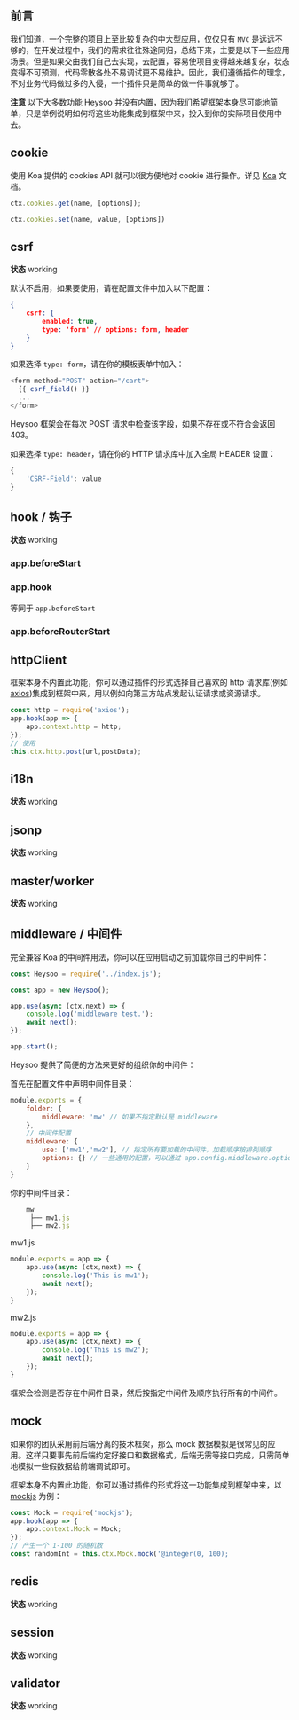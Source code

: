## 前言
我们知道，一个完整的项目上至比较复杂的中大型应用，仅仅只有 `MVC` 是远远不够的，在开发过程中，我们的需求往往殊途同归，总结下来，主要是以下一些应用场景。但是如果交由我们自己去实现，去配置，容易使项目变得越来越复杂，状态变得不可预测，代码零散各处不易调试更不易维护。因此，我们遵循插件的理念，不对业务代码做过多的入侵，一个插件只是简单的做一件事就够了。

**注意** 以下大多数功能 Heysoo 并没有内置，因为我们希望框架本身尽可能地简单，只是举例说明如何将这些功能集成到框架中来，投入到你的实际项目使用中去。

## cookie
使用 Koa 提供的 cookies API 就可以很方便地对 cookie 进行操作。详见 [Koa](http://koajs.com/#context) 文档。
```js
ctx.cookies.get(name, [options]);

ctx.cookies.set(name, value, [options])
```

## csrf
**状态** <span class="badge badge-primary">working</span>

默认不启用，如果要使用，请在配置文件中加入以下配置：
```json
{
	csrf: {
		enabled: true,
		type: 'form' // options: form, header
	}
}
```
如果选择 `type: form`，请在你的模板表单中加入：
```js
<form method="POST" action="/cart">
  {{ csrf_field() }}
  ...
</form>
```
Heysoo 框架会在每次 POST 请求中检查该字段，如果不存在或不符合会返回 403。

如果选择 `type: header`，请在你的 HTTP 请求库中加入全局 HEADER 设置：
```js
{
	'CSRF-Field': value
}
```

## hook / 钩子
**状态** <span class="badge badge-primary">working</span>
### app.beforeStart
### app.hook
等同于 `app.beforeStart`
### app.beforeRouterStart

## httpClient
框架本身不内置此功能，你可以通过插件的形式选择自己喜欢的 http 请求库(例如 [axios](https://github.com/mzabriskie/axios))集成到框架中来，用以例如向第三方站点发起认证请求或资源请求。
```js
const http = require('axios');
app.hook(app => {
	app.context.http = http;
});
// 使用
this.ctx.http.post(url,postData);
```

## i18n
**状态** <span class="badge badge-primary">working</span>

## jsonp
**状态** <span class="badge badge-primary">working</span>

## master/worker
**状态** <span class="badge badge-primary">working</span>

## middleware / 中间件
完全兼容 Koa 的中间件用法，你可以在应用启动之前加载你自己的中间件：
```js
const Heysoo = require('../index.js');

const app = new Heysoo();

app.use(async (ctx,next) => {
	console.log('middleware test.');
	await next();
});

app.start();
```
Heysoo 提供了简便的方法来更好的组织你的中间件：

首先在配置文件中声明中间件目录：
```js
module.exports = {
	folder: {
		middleware: 'mw' // 如果不指定默认是 middleware
	},
	// 中间件配置
	middleware: {
		use: ['mw1','mw2'], // 指定所有要加载的中间件，加载顺序按排列顺序
		options: {} // 一些通用的配置，可以通过 app.config.middleware.options 获取
	}
}
```
你的中间件目录：
```js
	mw
	 ├── mw1.js
	 ├── mw2.js
```
mw1.js
```js
module.exports = app => {
	app.use(async (ctx,next) => {
		console.log('This is mw1');
		await next();
	});
}
```
mw2.js
```js
module.exports = app => {
	app.use(async (ctx,next) => {
		console.log('This is mw2');
		await next();
	});
}
```
框架会检测是否存在中间件目录，然后按指定中间件及顺序执行所有的中间件。

## mock
如果你的团队采用前后端分离的技术框架，那么 mock 数据模拟是很常见的应用。这样只要事先前后端约定好接口和数据格式，后端无需等接口完成，只需简单地模拟一些假数据给前端调试即可。

框架本身不内置此功能，你可以通过插件的形式将这一功能集成到框架中来，以 [mockjs](https://github.com/nuysoft/Mock) 为例：
```js
const Mock = require('mockjs');
app.hook(app => {
	app.context.Mock = Mock;
});
// 产生一个 1-100 的随机数
const randomInt = this.ctx.Mock.mock('@integer(0, 100);
```

## redis
**状态** <span class="badge badge-primary">working</span>

## session
**状态** <span class="badge badge-primary">working</span>

## validator
**状态** <span class="badge badge-primary">working</span>